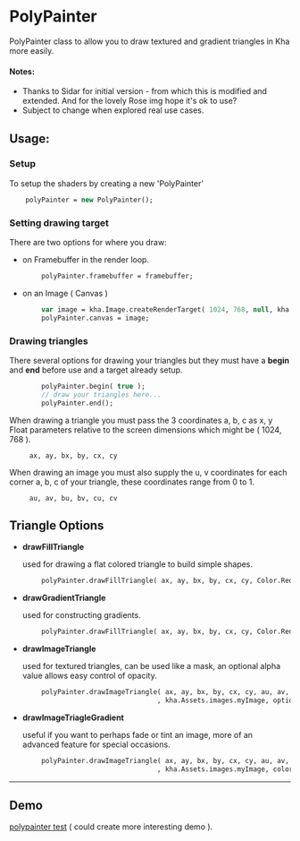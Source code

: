 # PolyPainter
PolyPainter class to allow you to draw textured and gradient triangles in Kha more easily.

#### Notes:
- Thanks to Sidar for initial version - from which this is modified and extended. And for the lovely Rose img hope it's ok to use?
- Subject to change when explored real use cases.

## Usage:

### Setup

To setup the shaders by creating a new 'PolyPainter'

``` Haxe
	polyPainter = new PolyPainter();
```

### Setting drawing target

There are two options for where you draw:

- on Framebuffer in the render loop.

``` Haxe
	    polyPainter.framebuffer = framebuffer; 
```

- on an Image ( Canvas )

``` Haxe
        var image = kha.Image.createRenderTarget( 1024, 768, null, kha.graphics4.DepthStencilFormat.NoDepthAndStencil );
	    polyPainter.canvas = image;
```

    

### Drawing triangles

There several options for drawing your triangles but they must have a **begin** and **end** before use and a target already setup.

``` Haxe
        polyPainter.begin( true );
        // draw your triangles here...
        polyPainter.end();
```

When drawing a triangle you must pass the 3 coordinates a, b, c as x, y Float parameters relative to the screen dimensions which might be ( 1024, 768 ). 
```
     ax, ay, bx, by, cx, cy 
```

When drawing an image you must also supply the u, v coordinates for each corner a, b, c of your triangle, these coordinates range from 0 to 1.
```
     au, av, bu, bv, cu, cv
```

## Triangle Options

- **drawFillTriangle**
    
    used for drawing a flat colored triangle to build simple shapes.

``` Haxe
        polyPainter.drawFillTriangle( ax, ay, bx, by, cx, cy, Color.Red );
```

- **drawGradientTriangle**
    
    used for constructing gradients.
    
``` Haxe
        polyPainter.drawFillTriangle( ax, ay, bx, by, cx, cy, Color.Red, Color.Green, Color.Blue );
```

- **drawImageTriangle**

    used for textured triangles, can be used like a mask, an optional alpha value allows easy control of opacity.

``` Haxe
        polyPainter.drawImageTriangle( ax, ay, bx, by, cx, cy, au, av, bu, bv, cu, cv
                                     , kha.Assets.images.myImage, optionAlpha );
```

- **drawImageTriagleGradient**

    useful if you want to perhaps fade or tint an image, more of an advanced feature for special occasions.
    
``` Haxe
        polyPainter.drawImageTriangle( ax, ay, bx, by, cx, cy, au, av, bu, bv, cu, cv
                                     , kha.Assets.images.myImage, colorA, colorB, colorC );
```

____________________________________________________________________________________________________________________________________
## Demo

[polypainter test](https://nanjizal.github.io/PolyPainter/build/html5/index.html) ( could create more interesting demo ).